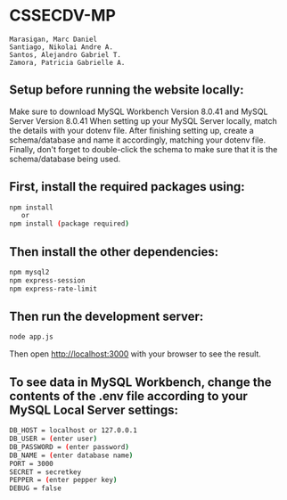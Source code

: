 # CSSECDV-MP
```
Marasigan, Marc Daniel
Santiago, Nikolai Andre A.
Santos, Alejandro Gabriel T.
Zamora, Patricia Gabrielle A.
```
## Setup before running the website locally:
Make sure to download MySQL Workbench Version 8.0.41 and MySQL Server Version 8.0.41
When setting up your MySQL Server locally, match the details with your dotenv file. After finishing setting up, create a schema/database and name it accordingly, matching your dotenv file. Finally, don't forget to double-click the schema to make sure that it is the schema/database being used.


## First, install the required packages using:
```bash
npm install
   or
npm install (package required)
```
## Then install the other dependencies:
```bash
npm mysql2
npm express-session
npm express-rate-limit
```
## Then run the development server:
```bash
node app.js
```

Then open [http://localhost:3000](http://localhost:3000) with your browser to see the result.


## To see data in MySQL Workbench, change the contents of the .env file according to your MySQL Local Server settings:
```bash
DB_HOST = localhost or 127.0.0.1
DB_USER = (enter user)
DB_PASSWORD = (enter password)
DB_NAME = (enter database name)
PORT = 3000
SECRET = secretkey
PEPPER = (enter pepper key)
DEBUG = false
```
